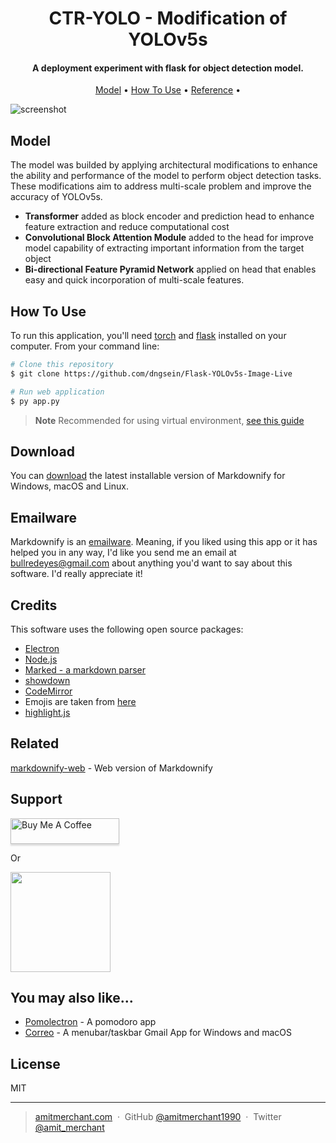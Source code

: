 
<h1 align="center">
  CTR-YOLO - Modification of YOLOv5s
  <br>
</h1>

<h4 align="center">A deployment experiment with flask for object detection model.</h4>

<p align="center">
  <a href="#model">Model</a> •
  <a href="#how-to-use">How To Use</a> •
  <a href="#download">Reference</a> •
</p>

![screenshot](https://raw.githubusercontent.com/amitmerchant1990/electron-markdownify/master/app/img/markdownify.gif)

## Model

The model was builded by applying architectural modifications to enhance the ability and performance of the model to perform object detection tasks. These modifications aim to address multi-scale problem and improve the accuracy of YOLOv5s.

* **Transformer** added as block encoder and prediction head to enhance feature extraction and reduce computational cost
* **Convolutional Block Attention Module** added to the head for improve model capability of extracting important information from the target object
* **Bi-directional Feature Pyramid Network** applied on head that enables easy and quick incorporation of multi-scale features.

## How To Use

To run this application, you'll need [torch](https://pytorch.org/get-started/locally/) and [flask](https://flask.palletsprojects.com/en/3.0.x/installation/) installed on your computer. From your command line:

```bash
# Clone this repository
$ git clone https://github.com/dngsein/Flask-YOLOv5s-Image-Live

# Run web application
$ py app.py
```

> **Note**
> Recommended for using virtual environment, [see this guide](https://packaging.python.org/en/latest/guides/installing-using-pip-and-virtual-environments/)


## Download

You can [download](https://github.com/amitmerchant1990/electron-markdownify/releases/tag/v1.2.0) the latest installable version of Markdownify for Windows, macOS and Linux.

## Emailware

Markdownify is an [emailware](https://en.wiktionary.org/wiki/emailware). Meaning, if you liked using this app or it has helped you in any way, I'd like you send me an email at <bullredeyes@gmail.com> about anything you'd want to say about this software. I'd really appreciate it!

## Credits

This software uses the following open source packages:

- [Electron](http://electron.atom.io/)
- [Node.js](https://nodejs.org/)
- [Marked - a markdown parser](https://github.com/chjj/marked)
- [showdown](http://showdownjs.github.io/showdown/)
- [CodeMirror](http://codemirror.net/)
- Emojis are taken from [here](https://github.com/arvida/emoji-cheat-sheet.com)
- [highlight.js](https://highlightjs.org/)

## Related

[markdownify-web](https://github.com/amitmerchant1990/markdownify-web) - Web version of Markdownify

## Support

<a href="https://www.buymeacoffee.com/5Zn8Xh3l9" target="_blank"><img src="https://www.buymeacoffee.com/assets/img/custom_images/purple_img.png" alt="Buy Me A Coffee" style="height: 41px !important;width: 174px !important;box-shadow: 0px 3px 2px 0px rgba(190, 190, 190, 0.5) !important;-webkit-box-shadow: 0px 3px 2px 0px rgba(190, 190, 190, 0.5) !important;" ></a>

<p>Or</p> 

<a href="https://www.patreon.com/amitmerchant">
	<img src="https://c5.patreon.com/external/logo/become_a_patron_button@2x.png" width="160">
</a>

## You may also like...

- [Pomolectron](https://github.com/amitmerchant1990/pomolectron) - A pomodoro app
- [Correo](https://github.com/amitmerchant1990/correo) - A menubar/taskbar Gmail App for Windows and macOS

## License

MIT

---

> [amitmerchant.com](https://www.amitmerchant.com) &nbsp;&middot;&nbsp;
> GitHub [@amitmerchant1990](https://github.com/amitmerchant1990) &nbsp;&middot;&nbsp;
> Twitter [@amit_merchant](https://twitter.com/amit_merchant)

